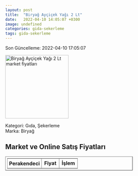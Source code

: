 ```yaml
---
layout: post
title:  "Biryağ Ayçiçek Yağı 2 Lt"
date:   2022-04-10 14:05:07 +0300
image: undefined
categories: gida-sekerleme
tags: gida-sekerleme
---
```


Son Güncelleme: 2022-04-10 17:05:07

<img src="undefined" width="200" alt="Biryağ Ayçiçek Yağı 2 Lt market fiyatları" />

Kategori: Gıda, Şekerleme
<br />
Marka: Biryağ

<h2>Market ve Online Satış Fiyatları</h2>

<table border="1" style="padding: 5px;width:80%;">
  <tr>
    <td style="padding: 5px;"><strong>Perakendeci</strong></td>
    <td><strong>Fiyat</strong></td>
    <td><strong>İşlem</strong></td>
  </tr>
  
</table>

